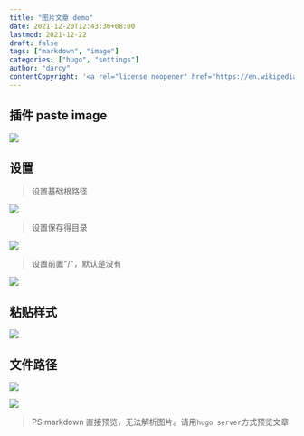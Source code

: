 ```yaml
---
title: "图片文章 demo"
date: 2021-12-20T12:43:36+08:00
lastmod: 2021-12-22
draft: false
tags: ["markdown", "image"]
categories: ["hugo", "settings"]
author: "darcy"
contentCopyright: '<a rel="license noopener" href="https://en.wikipedia.org/wiki/Wikipedia:Text_of_Creative_Commons_Attribution-ShareAlike_3.0_Unported_License" target="_blank">Creative Commons Attribution-ShareAlike License</a>'
---
```


## 插件 paste image

![](/mk_img/2021-12-20-12-45-16.png)

## 设置

> 设置基础根路径

![](/mk_img/2021-12-20-12-46-16.png)

> 设置保存得目录

![](/mk_img/2021-12-20-12-46-48.png)

> 设置前置"/"，默认是没有

![](/mk_img/2021-12-20-12-47-19.png)

## 粘贴样式

![](/mk_img/2021-12-20-12-47-28.png)

## 文件路径

![](/mk_img/2021-12-20-12-49-10.png)

![](/mk_img/2021-12-20-12-49-36.png)

> PS:markdown 直接预览，无法解析图片。请用`hugo server`方式预览文章
